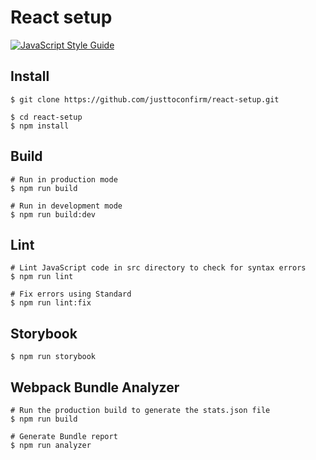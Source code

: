 # React setup

[![JavaScript Style Guide](https://img.shields.io/badge/code_style-standard-brightgreen.svg)](https://standardjs.com)

## Install
```
$ git clone https://github.com/justtoconfirm/react-setup.git

$ cd react-setup
$ npm install
```

## Build
```
# Run in production mode
$ npm run build

# Run in development mode
$ npm run build:dev
```

## Lint
```
# Lint JavaScript code in src directory to check for syntax errors
$ npm run lint

# Fix errors using Standard
$ npm run lint:fix
```

## Storybook
```
$ npm run storybook
```

## Webpack Bundle Analyzer
```
# Run the production build to generate the stats.json file
$ npm run build

# Generate Bundle report
$ npm run analyzer
```